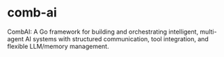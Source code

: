 # comb-ai
CombAI: A Go framework for building and orchestrating intelligent, multi-agent AI systems with structured communication, tool integration, and flexible LLM/memory management.
